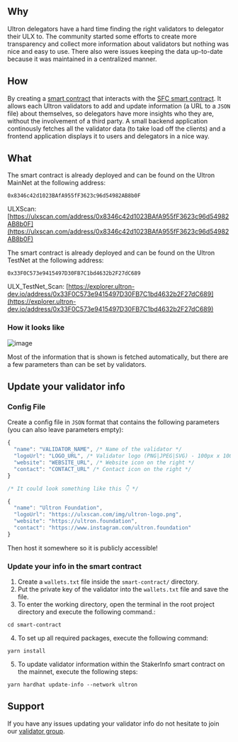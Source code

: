 ## Why

Ultron delegators have a hard time finding the right validators to delegator their ULX to. The community started some efforts to create more transparency and collect more information about validators but nothing was nice and easy to use. There also were issues keeping the data up-to-date because it was maintained in a centralized manner.

## How

By creating a [smart contract](https://github.com/UltronFoundationDev/ultron-staker-info/blob/master/smart-contract/contracts/StakerInfo.sol) that interacts with the [SFC smart contract](https://github.com/UltronFoundationDev/nodes-deploy-automation-docker/blob/v3/opera-sfc/contracts/sfc/SFC.sol). It allows each Ultron validators to add and update information (a URL to a `JSON` file) about themselves, so delegators have more insights who they are, without the involvement of a third party.
A small backend application continously fetches all the validator data (to take load off the clients) and a frontend application displays it to users and delegators in a nice way.

## What

The smart contract is already deployed and can be found on the Ultron MainNet at the following address:

```solidity
0x8346c42d1023BAfA955fF3623c96d54982AB8b0F
```

ULXScan: [https://ulxscan.com/address/0x8346c42d1023BAfA955fF3623c96d54982AB8b0F](https://ulxscan.com/address/0x8346c42d1023BAfA955fF3623c96d54982AB8b0F)

The smart contract is already deployed and can be found on the Ultron TestNet at the following address:

```solidity
0x33F0C573e9415497D30FB7C1bd4632b2F27dC689
```

ULX_TestNet_Scan: [https://explorer.ultron-dev.io/address/0x33F0C573e9415497D30FB7C1bd4632b2F27dC689](https://explorer.ultron-dev.io/address/0x33F0C573e9415497D30FB7C1bd4632b2F27dC689)

### How it looks like

![image](https://user-images.githubusercontent.com/6087393/72662226-f7be6c00-39e4-11ea-9a84-3aab9699d695.png)

Most of the information that is shown is fetched automatically, but there are a few parameters than can be set by validators.

## Update your validator info

### Config File

Create a config file in `JSON` format that contains the following parameters (you can also leave parameters empty):

```js
{
  "name": "VALIDATOR_NAME", /* Name of the validator */
  "logoUrl": "LOGO_URL", /* Validator logo (PNG|JPEG|SVG) - 100px x 100px is enough */
  "website": "WEBSITE_URL", /* Website icon on the right */
  "contact": "CONTACT_URL" /* Contact icon on the right */
}

/* It could look something like this 👇 */

{
  "name": "Ultron Foundation",
  "logoUrl": "https://ulxscan.com/img/ultron-logo.png",
  "website": "https://ultron.foundation",
  "contact": "https://www.instagram.com/ultron.foundation"
}
```

Then host it somewhere so it is publicly accessible!

### Update your info in the smart contract
1. Create a `wallets.txt` file inside the `smart-contract/` directory.
2. Put the private key of the validator into the `wallets.txt` file and save the file.
3. To enter the working directory, open the terminal in the root project directory and execute the following command.:
```script
cd smart-contract
```
4. To set up all required packages, execute the following command:
```script
yarn install
```
5. To update validator information within the StakerInfo smart contract on the mainnet, execute the following steps:
```script
yarn hardhat update-info --network ultron
```


## Support

If you have any issues updating your validator info do not hesitate to join our [validator group](https://t.me/block42_fantom).
